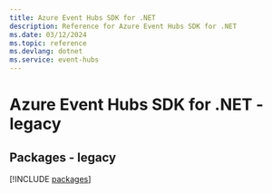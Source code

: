 ```yaml
---
title: Azure Event Hubs SDK for .NET
description: Reference for Azure Event Hubs SDK for .NET
ms.date: 03/12/2024
ms.topic: reference
ms.devlang: dotnet
ms.service: event-hubs
---
```

# Azure Event Hubs SDK for .NET - legacy
## Packages - legacy
[!INCLUDE [packages](event-hubs-index.md)]